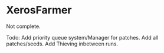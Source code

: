 # XerosFarmer
Not complete.

Todo:
Add priority queue system/Manager for patches.
Add all patches/seeds.
Add Thieving inbetween runs.
